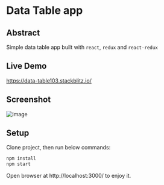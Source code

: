 # Data Table app

## Abstract
Simple data table app built with `react`, `redux` and `react-redux`

## Live Demo
https://data-table103.stackblitz.io/

## Screenshot
![image](https://user-images.githubusercontent.com/22311747/227785503-b07d54d9-f5e7-46cd-a3ea-1a385c7e0f13.png)

## Setup
Clone project, then run below commands:
```sh
npm install
npm start
```
Open browser at http://localhost:3000/ to enjoy it.

